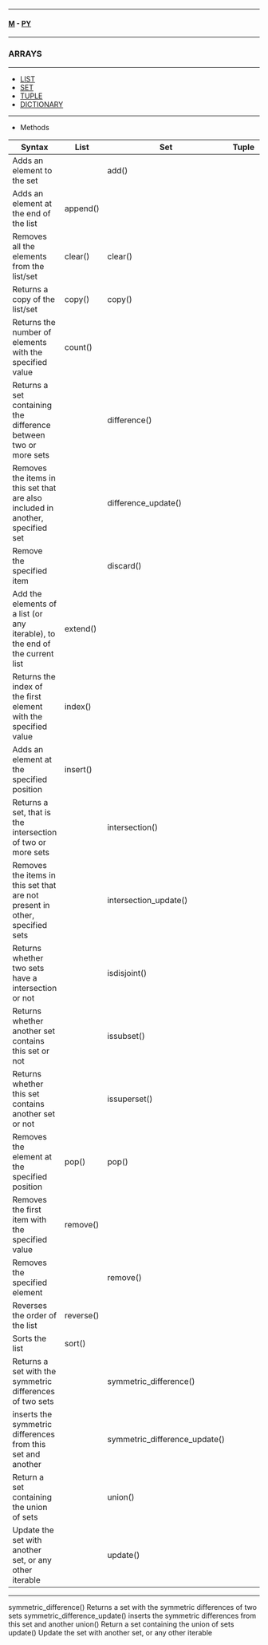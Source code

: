 
---

#### [M](https://github.com/ttltrk/TTT/blob/master/menu.md) - [PY](https://github.com/ttltrk/TTT/blob/master/PY/PY.md)

---

### ARRAYS

---

- [LIST](https://github.com/ttltrk/TTT/blob/master/PY/ARRAYS/LIST/LIST.md)
- [SET](https://github.com/ttltrk/TTT/blob/master/PY/ARRAYS/SET/SET.md)
- [TUPLE](https://github.com/ttltrk/TTT/blob/master/PY/ARRAYS/TUPLE/TUPLE.md)
- [DICTIONARY](https://github.com/ttltrk/TTT/blob/master/PY/ARRAYS/DICT/DICT.md)

---

- Methods

| Syntax                                      | List        | Set         | Tuple       | Dictionary  |
| ------------------------------------------- | ----------- | ----------- | ----------- | ----------- |
| Adds an element to the set                  |             | add()       |             |             |
| Adds an element at the end of the list      | append()    |             |             |             |
| Removes all the elements from the list/set  | clear()     | clear()     |             |             |
| Returns a copy of the list/set              | copy()      | copy()      |             |             |
| Returns the number of elements with the specified value | count() |  |  |  |
| Returns a set containing the difference between two or more sets | | difference() | | |
| Removes the items in this set that are also included in another, specified set | | difference_update() | | |
| Remove the specified item | | discard() | | |
| Add the elements of a list (or any iterable), to the end of the current list | extend() |  |  |  |
| Returns the index of the first element with the specified value | index() | | | |
| Adds an element at the specified position | insert() | | | |
| Returns a set, that is the intersection of two or more sets | | intersection() | | |
| Removes the items in this set that are not present in other, specified sets | | intersection_update() | | |
| Returns whether two sets have a intersection or not | | isdisjoint() | | |
| Returns whether another set contains this set or not | | issubset() | | |
| Returns whether this set contains another set or not | | issuperset() | | |
| Removes the element at the specified position | pop() | pop() | | |
| Removes the first item with the specified value | remove() | | | |
| Removes the specified element | | remove() | | |
| Reverses the order of the list | reverse() | | | |
| Sorts the list | sort() | | | |
| Returns a set with the symmetric differences of two sets | | symmetric_difference() | | |
| inserts the symmetric differences from this set and another | | symmetric_difference_update() | | |
| Return a set containing the union of sets | | union() | | |
| Update the set with another set, or any other iterable | | update() | | |

---


symmetric_difference()	Returns a set with the symmetric differences of two sets
symmetric_difference_update()	inserts the symmetric differences from this set and another
union()	Return a set containing the union of sets
update()	Update the set with another set, or any other iterable
